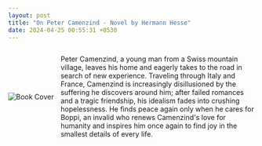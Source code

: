 ```yaml
---
layout: post
title: "On Peter Camenzind - Novel by Hermann Hesse"
date: 2024-04-25 00:55:31 +0530
---
```


<style>

img
{
	max-width: 25%;
}

.image-left, .image-right
{
	margin: 1em 0;
}
@media (min-width: 20em)
{
	.image-left, .image-right
	{
		display: flex;
		align-items: center;
	}

	.image-left img
	{
		margin-right: 1em;
		float: left; /* fallback */
	}

	.image-right img
	{
		order: 1;
		margin-left: 1em;
		float: right; /* fallback */
	}
	
	/* clearfix for fallback */
	.image-left::after,
	.image-right::after
	{
		content: "";
  	display: block;
		clear: both;
	}
}

@media (min-width: 30em)
{
	.image-left img, .image-right img
	{
		flex-shrink: 0;
	}
}
</style>

<div class="image-left">
	<img src="/Manoline-git.github.io/blogs/img/Peter Camenzind.jpg" alt="Book Cover"/>
	<div>
		<p>Peter Camenzind, a young man from a Swiss mountain village, leaves his home and eagerly takes to the road in search of new experience. Traveling through Italy and France, Camenzind is increasingly disillusioned by the suffering he discovers around him; after failed romances and a tragic friendship, his idealism fades into crushing hopelessness. He finds peace again only when he cares for Boppi, an invalid who renews Camenzind's love for humanity and inspires him once again to find joy in the smallest details of every life.</p>
	</div>
</div>